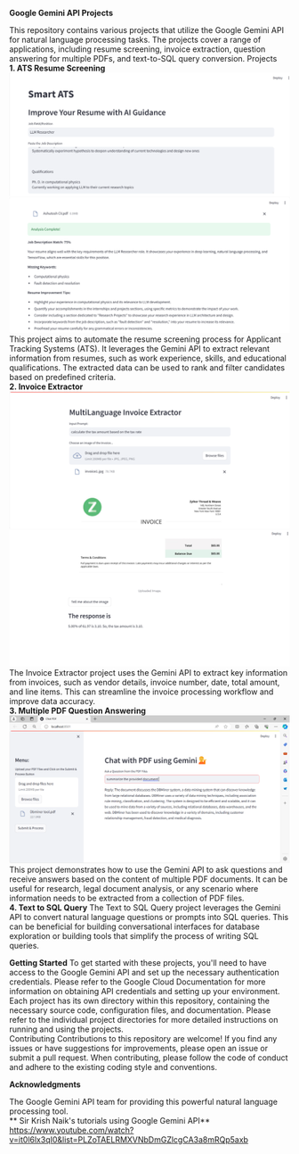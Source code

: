 **Google Gemini API Projects**

This repository contains various projects that utilize the Google Gemini API for natural language processing tasks. The projects cover a range of applications, including resume screening, invoice extraction, question answering for multiple PDFs, and text-to-SQL query conversion.
Projects<br>
**1. ATS Resume Screening**
![ATS1](Assets/ATS1.png)
![ATS2](Assets/ATS2.png)
This project aims to automate the resume screening process for Applicant Tracking Systems (ATS). It leverages the Gemini API to extract relevant information from resumes, such as work experience, skills, and educational qualifications. The extracted data can be used to rank and filter candidates based on predefined criteria.<br>
**2. Invoice Extractor**
![IE](Assets\Inv_ext.png)
![IE2](Assets\inv_ext2.png)
The Invoice Extractor project uses the Gemini API to extract key information from invoices, such as vendor details, invoice number, date, total amount, and line items. This can streamline the invoice processing workflow and improve data accuracy.<br>
**3. Multiple PDF Question Answering**
![PDF](Assets\PDF_Q&A.png)
This project demonstrates how to use the Gemini API to ask questions and receive answers based on the content of multiple PDF documents. It can be useful for research, legal document analysis, or any scenario where information needs to be extracted from a collection of PDF files.<br>
**4. Text to SQL Query**
The Text to SQL Query project leverages the Gemini API to convert natural language questions or prompts into SQL queries. This can be beneficial for building conversational interfaces for database exploration or building tools that simplify the process of writing SQL queries.<br>

**Getting Started**
To get started with these projects, you'll need to have access to the Google Gemini API and set up the necessary authentication credentials. Please refer to the Google Cloud Documentation for more information on obtaining API credentials and setting up your environment.
Each project has its own directory within this repository, containing the necessary source code, configuration files, and documentation. Please refer to the individual project directories for more detailed instructions on running and using the projects.<br>
Contributing
Contributions to this repository are welcome! If you find any issues or have suggestions for improvements, please open an issue or submit a pull request. When contributing, please follow the code of conduct and adhere to the existing coding style and conventions.<br>


**Acknowledgments**<br>

The Google Gemini API team for providing this powerful natural language processing tool.<br>
** Sir Krish Naik's tutorials using Google Gemini API**<br>
https://www.youtube.com/watch?v=it0l6lx3qI0&list=PLZoTAELRMXVNbDmGZlcgCA3a8mRQp5axb
